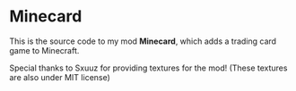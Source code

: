 # Minecard

This is the source code to my mod **Minecard**, which adds a trading card game to Minecraft.

Special thanks to Sxuuz for providing textures for the mod! (These textures are also under MIT license)
